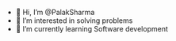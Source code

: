 - 👋 Hi, I’m @PalakSharma
- 👀 I’m interested in solving problems 
- 🌱 I’m currently learning Software development
  

<!---
P230703/P230703 is a ✨ special ✨ repository because its `README.md` (this file) appears on your GitHub profile.
You can click the Preview link to take a look at your changes.
--->
